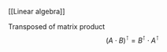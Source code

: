 [[Linear algebra]]

Transposed of matrix product
$$
    \left ( A\cdot B \right ) ^\intercal = B^\intercal  \cdot A^\intercal 
$$

